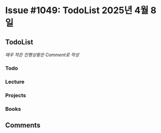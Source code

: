 # Issue #1049: TodoList 2025년 4월 8일

## TodoList

*매우 작은 진행상황은 Comment로 작성*

### Todo  

### Lecture

### Projects

### Books


## Comments

